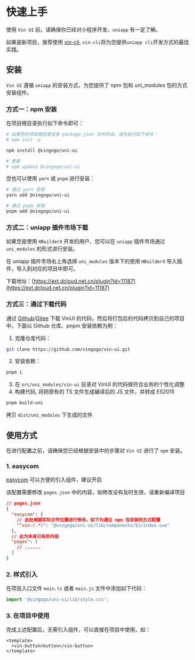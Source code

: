 # 快速上手

使用 `Vin UI` 前，请确保你已经对小程序开发、`uniapp` 有一定了解。

如果是新项目，推荐使用 [vin-cli](https://github.com/vingogo/vin-cli), `vin-cli`将为您提供`uniapp cli`开发方式的最佳实践。

## 安装

`Vin UI` 遵循 `uniapp` 的安装方式，为您提供了 npm 包和 uni_modules 包的方式安装组件。

### 方式一：npm 安装

在项目根目录执行如下命令即可：

```bash
# 如果您的项目根目录没有 package.json 文件的话，请先执行如下命令：
# npm init -y

npm install @vingogo/uni-ui

# 更新
# npm update @vingogo/uni-ui
```

您也可以使用 `yarn` 或 `pnpm` 进行安装：

```bash
# 通过 yarn 安装
yarn add @vingogo/uni-ui

# 通过 pnpm 安装
pnpm add @vingogo/uni-ui
```

### 方式二：uniapp 插件市场下载

如果您是使用 `HBuilderX` 开发的用户，您可以在 `uniapp` 插件市场通过 `uni_modules` 的形式进行安装。

在 uniapp 插件市场右上角选择 `uni_modules` 版本下的使用 `HBuilderX` 导入插件，导入到对应的项目中即可。

下载地址：[https://ext.dcloud.net.cn/plugin?id=11187](https://ext.dcloud.net.cn/plugin?id=11187)

### 方式三：通过下载代码

通过 [Github](https://github.com/vingogo/vin-ui)/[Gitee](https://gitee.com/vingogo/vin-ui) 下载 VinUI 的代码，然后将打包后的代码拷贝到自己的项目中，下面以 Github 仓库、pnpm 安装依赖为例：

1. 克隆仓库代码：

```bash
git clone https://github.com/vingogo/vin-ui.git
```

2. 安装依赖：

```bash
pnpm i
```

3. 在 `src/uni_modules/vin-ui` 目录对 VinUI 的代码做符合业务的个性化调整
4. 构建代码, 将把原有的 TS 文件生成编译后的 JS 文件，并转成 ES2015

```bash
pnpm build:uni
```

拷贝 `dist/uni_modules` 下生成的文件

## 使用方式

在进行配置之前，请确保您已经根据安装中的步骤对 `Vin UI` 进行了 `npm` 安装。

### 1. easycom

[easycom](https://uniapp.dcloud.net.cn/collocation/pages.html#easycom) 可以方便的引入组件，建议开启

该配置需要修改 `pages.json` 中的内容，如修改没有及时生效，请重新编译项目

```json
// pages.json
{
  "easycom": {
    // 此处根据实际文件位置进行修改，如下为通过 npm 包安装的方式配置
    "^vin-(.*)": "@vingogo/uni-ui/lib/components/$1/index.vue"
  },
  // 此为本身已有的内容
  "pages": [
    // ......
  ]
}
```

### 2. 样式引入

在项目入口文件 `main.ts` 或者 `main.js` 文件中添加如下代码：

```js
import '@vingogo/uni-ui/lib/style.css';
```

### 3. 在项目中使用

完成上述配置后，无需引入组件，可以直接在项目中使用，如：

```vue
<template>
  <vin-button>button</vin-button>
</template>
```
